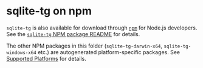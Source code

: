# sqlite-tg on npm

`sqlite-tg` is also available for download through [`npm`](https://www.npmjs.com/) for Node.js developers. See the [`sqlite-tg` NPM package README](./sqlite-tg/README.md) for details.

The other NPM packages in this folder (`sqlite-tg-darwin-x64`, `sqlite-tg-windows-x64` etc.) are autogenerated platform-specific packages. See [Supported Platforms](./sqlite-tg/README.md#supported-platforms) for details.
